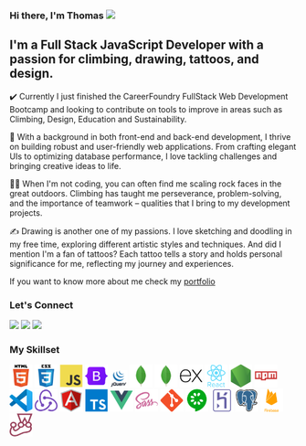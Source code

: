 ### Hi there, I'm Thomas <img src="https://raw.githubusercontent.com/MartinHeinz/MartinHeinz/master/wave.gif" width="30px">

## I'm a Full Stack JavaScript Developer with a passion for climbing, drawing, tattoos, and design.

✔️ Currently I just finished the CareerFoundry FullStack Web Development Bootcamp and looking to contribute on tools to improve in areas such as Climbing, Design, Education and Sustainability.

🚀 With a background in both front-end and back-end development, I thrive on building robust and user-friendly web applications. From crafting elegant UIs to optimizing database performance, I love tackling challenges and bringing creative ideas to life.

🧗‍♂️ When I'm not coding, you can often find me scaling rock faces in the great outdoors. Climbing has taught me perseverance, problem-solving, and the importance of teamwork – qualities that I bring to my development projects.

✍️ Drawing is another one of my passions. I love sketching and doodling in my free time, exploring different artistic styles and techniques. And did I mention I'm a fan of tattoos? Each tattoo tells a story and holds personal significance for me, reflecting my journey and experiences.

If you want to know more about me check my [portfolio](https://tomprayondev.netlify.app/)


### Let's Connect
[<img src='https://img.shields.io/badge/LinkedIn-0077B5?style=for-the-badge&logo=linkedin&logoColor=white' />](https://www.linkedin.com/in/thom-prayon)
[<img src='https://img.shields.io/badge/Portfolio-255E63?style=for-the-badge&logo=About.me&logoColor=white' />](https://tomprayondev.netlify.app/)
<a href="mailto:tomprayon@gmail.com"><img src='https://img.shields.io/badge/Gmail-D14836?style=for-the-badge&logo=gmail&logoColor=white' /></a>

### My Skillset

<img src='https://github.com/devicons/devicon/blob/master/icons/html5/html5-original-wordmark.svg' width='40' height='40' />
<img src='https://github.com/devicons/devicon/blob/master/icons/css3/css3-original-wordmark.svg' width='40' height='40' />  
<img src='https://github.com/devicons/devicon/blob/master/icons/javascript/javascript-original.svg' width='40' height='40'/>
<img src='https://github.com/devicons/devicon/blob/master/icons/bootstrap/bootstrap-original.svg' width='40' height='40' />
<img src="https://github.com/devicons/devicon/blob/master/icons/jquery/jquery-original-wordmark.svg" width="30" height="30" />
<img src='https://github.com/devicons/devicon/blob/master/icons/mongodb/mongodb-original.svg' width='40' height='40' /> 
<img src='https://github.com/devicons/devicon/blob/master/icons/mongodb/mongodb-original.svg' width='40' height='40' />
<img src='https://github.com/devicons/devicon/blob/master/icons/express/express-original.svg' width='40' height='40' />
<img src='https://github.com/devicons/devicon/blob/master/icons/react/react-original-wordmark.svg' width='40' height='40' />
<img src='https://github.com/devicons/devicon/blob/master/icons/nodejs/nodejs-original.svg' width='40' height='40' />
<img src='https://github.com/devicons/devicon/blob/master/icons/npm/npm-original-wordmark.svg' width='40' height='40' />
<img src='https://github.com/devicons/devicon/blob/master/icons/vscode/vscode-original.svg' width='40' height='40' />
<img src='https://github.com/devicons/devicon/blob/master/icons/redux/redux-original.svg' width='40' height='40' />
<img src='https://github.com/devicons/devicon/blob/master/icons/angularjs/angularjs-original.svg' width='40' height='40' />
<img src='https://github.com/devicons/devicon/blob/master/icons/typescript/typescript-plain.svg' width='40' height='40' />
<img src='https://github.com/devicons/devicon/blob/master/icons/vuejs/vuejs-original.svg' width='40' height='40' />
<img src='https://github.com/devicons/devicon/blob/master/icons/sass/sass-original.svg' width='40' height='40' />
<img src='https://github.com/devicons/devicon/blob/master/icons/git/git-original.svg' width='40' height='40' />
<img src='https://github.com/devicons/devicon/blob/master/icons/cucumber/cucumber-plain.svg' width='40' height='40' />
<img src='https://github.com/devicons/devicon/blob/master/icons/heroku/heroku-original.svg' width='40' height='40'/>
<img src='https://github.com/devicons/devicon/blob/master/icons/postgresql/postgresql-original.svg' width='40' height='40'/>
<img src='https://github.com/devicons/devicon/blob/master/icons/firebase/firebase-plain-wordmark.svg' width='40' height='40' />
<img src='https://github.com/devicons/devicon/blob/master/icons/jest/jest-plain.svg' width='40' height='40' />



